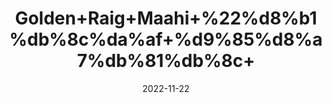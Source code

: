 ---
title: 'Golden+Raig+Maahi+%22%d8%b1%db%8c%da%af+%d9%85%d8%a7%db%81%db%8c+'
date: '2022-11-22' 
metatag: '' 
inventory: '0' 
draft: false 
# meta description 
shortDescripton: '+Sand+Fish+%22+Sandfish+is+an+excellent+source+of+zinc+and+causes+shrinkage+of+seminiferous+tubules+and+male+sex+hormones.'
description: 'Herbs+%d8%ac%da%91%db%8c+%d8%a8%d9%88%d9%b9%db%8c'
longdescription: ''
tags: ''
brand: ''
subCategory: ''
unit: '10 gm-Pk'
sellCount: '0'
featured: True
# product Price
price: '1200.0'
# Product Short Description
shortDescription: '+Sand+Fish+%22+Sandfish+is+an+excellent+source+of+zinc+and+causes+shrinkage+of+seminiferous+tubules+and+male+sex+hormones.'
productID: 'EA2FB88D-9A24-ED11-9968-005056B3A416'
type: 'products'
category: 'Herbs+%d8%ac%da%91%db%8c+%d8%a8%d9%88%d9%b9%db%8c' 
thumnailproduct: 'https://eraconnect.blob.core.windows.net/product-images/aminsaddiquidawakhana/EA2FB88D-9A24-ED11-9968-005056B3A416.webp' 
images:
  - image: 'https://eraconnect.blob.core.windows.net/product-images/aminsaddiquidawakhana/EA2FB88D-9A24-ED11-9968-005056B3A416.webp'  
Variants:
---